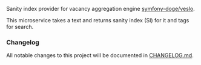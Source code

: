 Sanity index provider for vacancy aggregation engine [symfony-doge/veslo](https://github.com/symfony-doge/veslo).

This microservice takes a text and returns sanity index (SI) for it and tags for search.

### Changelog
All notable changes to this project will be documented in [CHANGELOG.md](CHANGELOG.md).